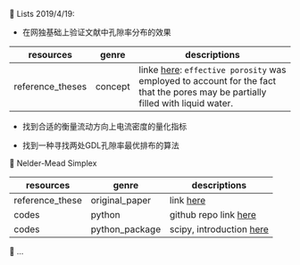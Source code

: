 :memo: Lists 2019/4/19:

* 在网独基础上验证文献中孔隙率分布的效果

resources | genre | descriptions
------------ | ------------- | -------------
reference_theses | concept | linke [here](http://jes.ecsdl.org/content/147/7/2468): `effective porosity` was employed to account for the fact that the pores may be partially filled with liquid water.

* 找到合适的衡量流动方向上电流密度的量化指标

* 找到一种寻找两处GDL孔隙率最优排布的算法

:pencil: Nelder-Mead Simplex

resources | genre | descriptions
------------ | ------------- | -------------
reference_these | original_paper | link [here](https://pdfs.semanticscholar.org/da24/280dfcd767524fb1a1702f50f388ca0d4082.pdf) 
codes | python | github repo link [here](https://github.com/fchollet/nelder-mead/blob/master/nelder_mead.py)
codes | python_package | scipy, introduction [here](https://blog.csdn.net/zhoudi2010/article/details/54584495)

:pencil: ...

